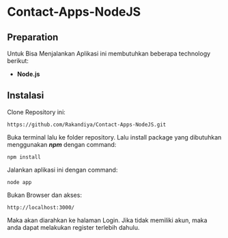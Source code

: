 # Contact-Apps-NodeJS
## Preparation
Untuk Bisa Menjalankan Aplikasi ini membutuhkan beberapa technology berikut:
* **Node.js** 
## Instalasi
Clone Repository ini:
```
https://github.com/Rakandiya/Contact-Apps-NodeJS.git
```
Buka terminal lalu ke folder repository. Lalu install package yang dibutuhkan menggunakan ***npm*** dengan command:
```
npm install
```
Jalankan aplikasi ini dengan command:
```
node app
```
Bukan Browser dan akses:
```
http://localhost:3000/
```
Maka akan diarahkan ke halaman Login. Jika tidak memiliki akun, maka anda dapat melakukan register terlebih dahulu.

